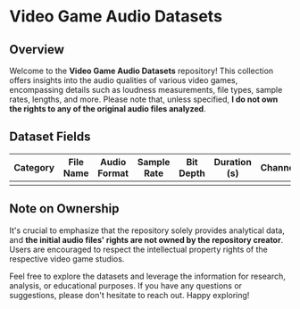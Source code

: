 # Video Game Audio Datasets

## Overview
Welcome to the **Video Game Audio Datasets** repository! This collection offers insights into the audio qualities of various video games, encompassing details such as loudness measurements, file types, sample rates, lengths, and more. Please note that, unless specified, **I do not own the rights to any of the original audio files analyzed**.

## Dataset Fields
| Category | File Name | Audio Format | Sample Rate | Bit Depth | Duration (s) | Channels | Integrated | Dynamic Range | True Peak | Max Momentary |
|----------|-----------|--------------|-------------|-----------|--------------|----------|------------|---------------|-----------|---------------|
|          |           |              |             |           |              |          |            |               |           |               |

## Note on Ownership
It's crucial to emphasize that the repository solely provides analytical data, and **the initial audio files' rights are not owned by the repository creator**. Users are encouraged to respect the intellectual property rights of the respective video game studios.

Feel free to explore the datasets and leverage the information for research, analysis, or educational purposes. If you have any questions or suggestions, please don't hesitate to reach out. Happy exploring!
